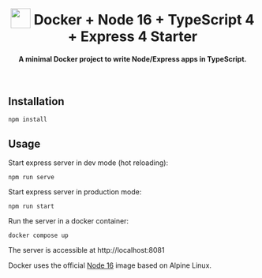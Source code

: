 <h1 align="center">
<img width="40" valign="bottom" src="https://upload.wikimedia.org/wikipedia/commons/thumb/4/4c/Typescript_logo_2020.svg/1024px-Typescript_logo_2020.svg.png">
Docker + Node 16 + TypeScript 4 + Express 4 Starter
</h1>
<h4 align="center">A minimal Docker project to write Node/Express apps in TypeScript.</h4>
<br/>
<h2>Installation</h2>

```
npm install
```

<h2>Usage</h2>

Start express server in dev mode (hot reloading):

```
npm run serve
```

Start express server in production mode:

```
npm run start
```

Run the server in a docker container:

```
docker compose up
```

The server is accessible at http://localhost:8081

Docker uses the official [Node 16](https://github.com/nodejs/docker-node) image based on Alpine Linux.
